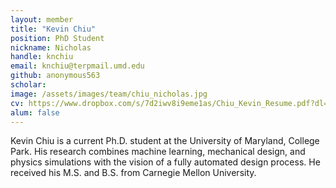 ```yaml
---
layout: member
title: "Kevin Chiu"
position: PhD Student
nickname: Nicholas
handle: knchiu
email: knchiu@terpmail.umd.edu
github: anonymous563	
scholar: 
image: /assets/images/team/chiu_nicholas.jpg
cv: https://www.dropbox.com/s/7d2iwv8i9eme1as/Chiu_Kevin_Resume.pdf?dl=0
alum: false
---
```

Kevin Chiu is a current Ph.D. student at the University of Maryland, College Park. His research combines machine learning, mechanical design, and physics simulations with the vision of a fully automated design process. He received his M.S. and B.S. from Carnegie Mellon University.
